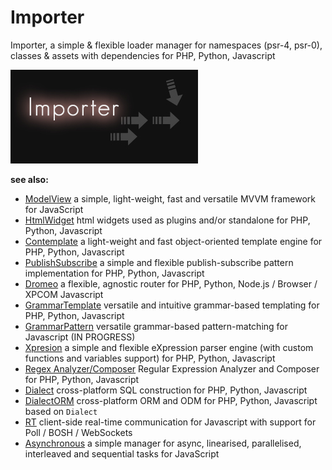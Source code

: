 # Importer

Importer, a simple &amp; flexible loader manager for namespaces (psr-4, psr-0), classes &amp; assets with dependencies for PHP, Python, Javascript

![Importer](/importer.jpg)


**see also:**  

* [ModelView](https://github.com/foo123/modelview.js) a simple, light-weight, fast and versatile MVVM framework for JavaScript
* [HtmlWidget](https://github.com/foo123/HtmlWidget) html widgets used as plugins and/or standalone for PHP, Python, Javascript
* [Contemplate](https://github.com/foo123/Contemplate) a light-weight and fast object-oriented template engine for PHP, Python, Javascript
* [PublishSubscribe](https://github.com/foo123/PublishSubscribe) a simple and flexible publish-subscribe pattern implementation for PHP, Python, Javascript
* [Dromeo](https://github.com/foo123/Dromeo) a flexible, agnostic router for PHP, Python, Node.js / Browser / XPCOM Javascript
* [GrammarTemplate](https://github.com/foo123/GrammarTemplate) versatile and intuitive grammar-based templating for PHP, Python, Javascript
* [GrammarPattern](https://github.com/foo123/GrammarPattern) versatile grammar-based pattern-matching for Javascript (IN PROGRESS)
* [Xpresion](https://github.com/foo123/Xpresion) a simple and flexible eXpression parser engine (with custom functions and variables support) for PHP, Python, Javascript
* [Regex Analyzer/Composer](https://github.com/foo123/RegexAnalyzer) Regular Expression Analyzer and Composer for PHP, Python, Javascript
* [Dialect](https://github.com/foo123/Dialect) cross-platform SQL construction for PHP, Python, Javascript
* [DialectORM](https://github.com/foo123/Dialect) cross-platform ORM and ODM for PHP, Python, Javascript based on `Dialect`
* [RT](https://github.com/foo123/RT) client-side real-time communication for Javascript with support for Poll / BOSH / WebSockets
* [Asynchronous](https://github.com/foo123/asynchronous.js) a simple manager for async, linearised, parallelised, interleaved and sequential tasks for JavaScript


